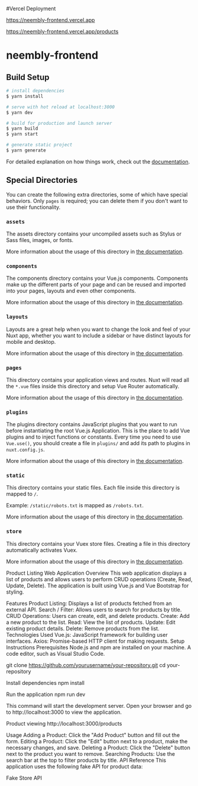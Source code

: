 #Vercel Deployment

https://neembly-frontend.vercel.app  

https://neembly-frontend.vercel.app/products

# neembly-frontend

## Build Setup

```bash
# install dependencies
$ yarn install

# serve with hot reload at localhost:3000
$ yarn dev

# build for production and launch server
$ yarn build
$ yarn start

# generate static project
$ yarn generate
```

For detailed explanation on how things work, check out the [documentation](https://nuxtjs.org).

## Special Directories

You can create the following extra directories, some of which have special behaviors. Only `pages` is required; you can delete them if you don't want to use their functionality.

### `assets`

The assets directory contains your uncompiled assets such as Stylus or Sass files, images, or fonts.

More information about the usage of this directory in [the documentation](https://nuxtjs.org/docs/2.x/directory-structure/assets).

### `components`

The components directory contains your Vue.js components. Components make up the different parts of your page and can be reused and imported into your pages, layouts and even other components.

More information about the usage of this directory in [the documentation](https://nuxtjs.org/docs/2.x/directory-structure/components).

### `layouts`

Layouts are a great help when you want to change the look and feel of your Nuxt app, whether you want to include a sidebar or have distinct layouts for mobile and desktop.

More information about the usage of this directory in [the documentation](https://nuxtjs.org/docs/2.x/directory-structure/layouts).


### `pages`

This directory contains your application views and routes. Nuxt will read all the `*.vue` files inside this directory and setup Vue Router automatically.

More information about the usage of this directory in [the documentation](https://nuxtjs.org/docs/2.x/get-started/routing).

### `plugins`

The plugins directory contains JavaScript plugins that you want to run before instantiating the root Vue.js Application. This is the place to add Vue plugins and to inject functions or constants. Every time you need to use `Vue.use()`, you should create a file in `plugins/` and add its path to plugins in `nuxt.config.js`.

More information about the usage of this directory in [the documentation](https://nuxtjs.org/docs/2.x/directory-structure/plugins).

### `static`

This directory contains your static files. Each file inside this directory is mapped to `/`.

Example: `/static/robots.txt` is mapped as `/robots.txt`.

More information about the usage of this directory in [the documentation](https://nuxtjs.org/docs/2.x/directory-structure/static).

### `store`

This directory contains your Vuex store files. Creating a file in this directory automatically activates Vuex.

More information about the usage of this directory in [the documentation](https://nuxtjs.org/docs/2.x/directory-structure/store).





Product Listing Web Application
Overview
This web application displays a list of products and allows users to perform CRUD operations (Create, Read, Update, Delete). The application is built using Vue.js and Vue Bootstrap for styling.

Features
Product Listing: Displays a list of products fetched from an external API.
Search / Filter: Allows users to search for products by title.
CRUD Operations: Users can create, edit, and delete products.
Create: Add a new product to the list.
Read: View the list of products.
Update: Edit existing product details.
Delete: Remove products from the list.
Technologies Used
Vue.js: JavaScript framework for building user interfaces.
Axios: Promise-based HTTP client for making requests.
Setup Instructions
Prerequisites
Node.js and npm are installed on your machine.
A code editor, such as Visual Studio Code.


git clone https://github.com/yourusername/your-repository.git
cd your-repository


Install dependencies
npm install

Run the application 
npm run dev

This command will start the development server. Open your browser and go to http://localhost:3000 to view the application.

Product viewing 
http://localhost:3000/products

Usage
Adding a Product: Click the "Add Product" button and fill out the form.
Editing a Product: Click the "Edit" button next to a product, make the necessary changes, and save.
Deleting a Product: Click the "Delete" button next to the product you want to remove.
Searching Products: Use the search bar at the top to filter products by title.
API Reference
This application uses the following fake API for product data:

Fake Store API




























